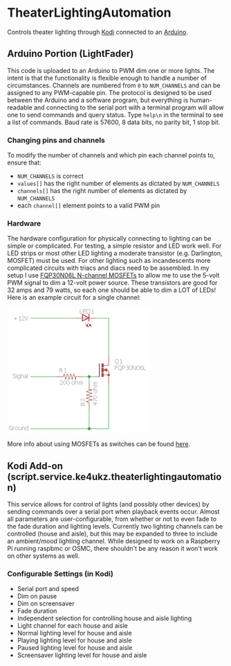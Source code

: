 # TheaterLightingAutomation
Controls theater lighting through [Kodi](http://www.kodi.tv) connected to an [Arduino](http://www.arduino.cc).

## Arduino Portion (LightFader)
This code is uploaded to an Arduino to PWM dim one or more lights. The intent is that the functionality is flexible enough to handle a number of circumstances.
Channels are numbered from `0` to `NUM_CHANNELS` and can be assigned to any PWM-capable pin.
The protocol is designed to be used between the Arduino and a software program, but everything is human-readable and connecting to the serial port with a terminal program will allow one to send commands and query status. Type `help\n` in the terminal to see a list of commands. Baud rate is 57600, 8 data bits, no parity bit, 1 stop bit.

### Changing pins and channels
To modify the number of channels and which pin each channel points to, ensure that:
* `NUM_CHANNELS` is correct
* `values[]` has the right number of elements as dictated by `NUM_CHANNELS`
* `channels[]` has the right number of elements as dictated by `NUM_CHANNELS`
* each `channel[]` element points to a valid PWM pin

### Hardware
The hardware configuration for physically connecting to lighting can be simple or complicated. For testing, a simple resistor and LED work well. For LED strips or most other LED lighting a moderate transistor (e.g. Darlington, MOSFET) must be used. For other lighting such as incandescents more complicated circuits with triacs and diacs need to be assembled.
In my setup I use [FQP30N06L N-channel MOSFETs](http://www.mouser.com/Search/ProductDetail.aspx?R=FQP30N06LvirtualkeyFQP30N06Lvirtualkey512-FQP30N06L) to allow me to use the 5-volt PWM signal to dim a 12-volt power source. These transistors are good for 32 amps and 79 watts, so each one should be able to dim a LOT of LEDs!
Here is an example circuit for a single channel:

![Single Channel Circuit Example](circuit.png)

More info about using MOSFETs as switches can be found [here](http://www.electronics-tutorials.ws/transistor/tran_7.html).

## Kodi Add-on (script.service.ke4ukz.theaterlightingautomation)
This service allows for control of lights (and possibly other devices) by sending commands over a serial port when playback events occur.
Almost all parameters are user-configurable, from whether or not to even fade to the fade duration and lighting levels. Currently two lighting channels can be controlled (house and aisle), but this may be expanded to three to include an ambient/mood lighting channel.
While designed to work on a Raspberry Pi running raspbmc or OSMC, there shouldn't be any reason it won't work on other systems as well.

### Configurable Settings (in Kodi)
* Serial port and speed
* Dim on pause
* Dim on screensaver
* Fade duration
* Independent selection for controlling house and aisle lighting
* Light channel for each house and aisle
* Normal lighting level for house and aisle
* Playing lighting level for house and aisle
* Paused lighting level for house and aisle
* Screensaver lighting level for house and aisle
